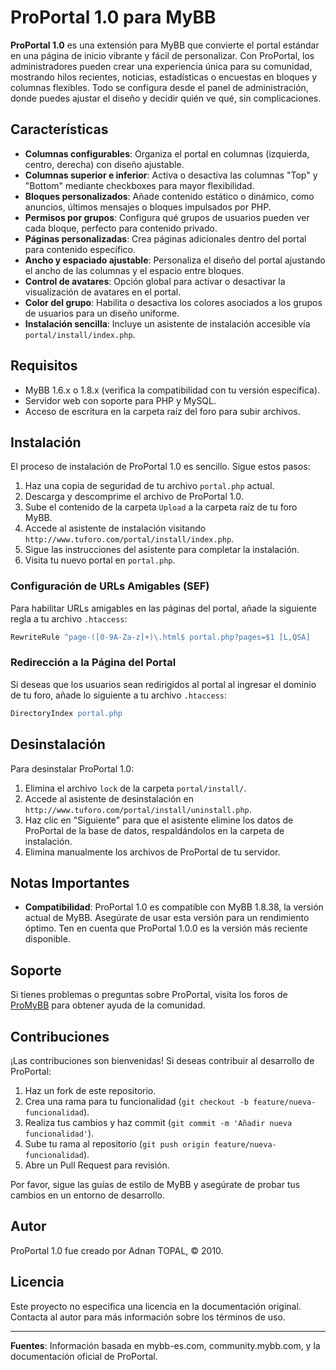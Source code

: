 # ProPortal 1.0 para MyBB

**ProPortal 1.0** es una extensión para MyBB que convierte el portal estándar en una página de inicio vibrante y fácil de personalizar. Con ProPortal, los administradores pueden crear una experiencia única para su comunidad, mostrando hilos recientes, noticias, estadísticas o encuestas en bloques y columnas flexibles. Todo se configura desde el panel de administración, donde puedes ajustar el diseño y decidir quién ve qué, sin complicaciones.

## Características

- **Columnas configurables**: Organiza el portal en columnas (izquierda, centro, derecha) con diseño ajustable.
- **Columnas superior e inferior**: Activa o desactiva las columnas "Top" y "Bottom" mediante checkboxes para mayor flexibilidad.
- **Bloques personalizados**: Añade contenido estático o dinámico, como anuncios, últimos mensajes o bloques impulsados por PHP.
- **Permisos por grupos**: Configura qué grupos de usuarios pueden ver cada bloque, perfecto para contenido privado.
- **Páginas personalizadas**: Crea páginas adicionales dentro del portal para contenido específico.
- **Ancho y espaciado ajustable**: Personaliza el diseño del portal ajustando el ancho de las columnas y el espacio entre bloques.
- **Control de avatares**: Opción global para activar o desactivar la visualización de avatares en el portal.
- **Color del grupo**: Habilita o desactiva los colores asociados a los grupos de usuarios para un diseño uniforme.
- **Instalación sencilla**: Incluye un asistente de instalación accesible vía `portal/install/index.php`.

## Requisitos

- MyBB 1.6.x o 1.8.x (verifica la compatibilidad con tu versión específica).
- Servidor web con soporte para PHP y MySQL.
- Acceso de escritura en la carpeta raíz del foro para subir archivos.

## Instalación

El proceso de instalación de ProPortal 1.0 es sencillo. Sigue estos pasos:

1. Haz una copia de seguridad de tu archivo `portal.php` actual.
2. Descarga y descomprime el archivo de ProPortal 1.0.
3. Sube el contenido de la carpeta `Upload` a la carpeta raíz de tu foro MyBB.
4. Accede al asistente de instalación visitando `http://www.tuforo.com/portal/install/index.php`.
5. Sigue las instrucciones del asistente para completar la instalación.
6. Visita tu nuevo portal en `portal.php`.

### Configuración de URLs Amigables (SEF)

Para habilitar URLs amigables en las páginas del portal, añade la siguiente regla a tu archivo `.htaccess`:

```apache
RewriteRule ^page-([0-9A-Za-z]+)\.html$ portal.php?pages=$1 [L,QSA]
```

### Redirección a la Página del Portal

Si deseas que los usuarios sean redirigidos al portal al ingresar el dominio de tu foro, añade lo siguiente a tu archivo `.htaccess`:

```apache
DirectoryIndex portal.php
```

## Desinstalación

Para desinstalar ProPortal 1.0:

1. Elimina el archivo `lock` de la carpeta `portal/install/`.
2. Accede al asistente de desinstalación en `http://www.tuforo.com/portal/install/uninstall.php`.
3. Haz clic en "Siguiente" para que el asistente elimine los datos de ProPortal de la base de datos, respaldándolos en la carpeta de instalación.
4. Elimina manualmente los archivos de ProPortal de tu servidor.

## Notas Importantes

- **Compatibilidad**: ProPortal 1.0 es compatible con MyBB 1.8.38, la versión actual de MyBB. Asegúrate de usar esta versión para un rendimiento óptimo. Ten en cuenta que ProPortal 1.0.0 es la versión más reciente disponible.

## Soporte

Si tienes problemas o preguntas sobre ProPortal, visita los foros de [ProMyBB](http://www.promybb.com) para obtener ayuda de la comunidad.

## Contribuciones

¡Las contribuciones son bienvenidas! Si deseas contribuir al desarrollo de ProPortal:

1. Haz un fork de este repositorio.
2. Crea una rama para tu funcionalidad (`git checkout -b feature/nueva-funcionalidad`).
3. Realiza tus cambios y haz commit (`git commit -m 'Añadir nueva funcionalidad'`).
4. Sube tu rama al repositorio (`git push origin feature/nueva-funcionalidad`).
5. Abre un Pull Request para revisión.

Por favor, sigue las guías de estilo de MyBB y asegúrate de probar tus cambios en un entorno de desarrollo.

## Autor

ProPortal 1.0 fue creado por Adnan TOPAL, © 2010.

## Licencia

Este proyecto no especifica una licencia en la documentación original. Contacta al autor para más información sobre los términos de uso.

---

**Fuentes**: Información basada en mybb-es.com, community.mybb.com, y la documentación oficial de ProPortal.
